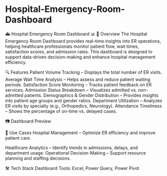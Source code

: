 # Hospital-Emergency-Room-Dashboard
🚑 Hospital Emergency Room Dashboard 📊
📌 Overview
The Hospital Emergency Room Dashboard provides real-time insights into ER operations, helping healthcare professionals monitor patient flow, wait times, satisfaction scores, and admission rates. This dashboard is designed to support data-driven decision-making and enhance hospital management efficiency.

🔍 Features
Patient Volume Tracking – Displays the total number of ER visits.
Average Wait Time Analysis – Helps assess and reduce patient waiting periods.
Satisfaction Score Monitoring – Tracks patient feedback on ER services.
Admission Status Breakdown – Visualizes admitted vs. non-admitted patients.
Demographics & Gender Distribution – Provides insights into patient age groups and gender ratios.
Department Utilization – Analyzes ER visits by specialty (e.g., Orthopedics, Neurology).
Attendance Timeliness – Shows the percentage of on-time vs. delayed cases.


📷 Dashboard Preview

🚀 Use Cases
Hospital Management – Optimize ER efficiency and improve patient care.

Healthcare Analytics – Identify trends in admissions, delays, and department usage.
Operational Decision-Making – Support resource planning and staffing decisions.

🛠 Tech Stack
Dashboard Tools: Excel, Power Query, Power Pivot

